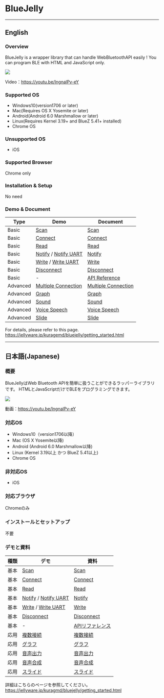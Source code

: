 # BlueJelly

---
## English

### Overview
BlueJelly is a wrapper library that can handle WebBluetoothAPI easily !
You can program BLE with HTML and JavaScript only.

![](https://jellyware.jp/kuragemd_assets/thumbnail/bluejelly/getting_started.jpg)

Video：https://youtu.be/lngnalPv-eY


### Supported OS
- Windows10(version1706 or later)
- Mac(Requires OS X Yosemite or later)
- Android(Android 6.0 Marshmallow or later)
- Linux(Requires Kernel 3.19+ and BlueZ 5.41+ installed)
- Chrome OS

### Unsupported OS
- iOS

### Supported Browser
Chrome only

### Installation & Setup
No need

### Demo & Document

| Type | Demo | Document |
| -------- | -------- | -------- |
| Basic | [Scan](https://jellyware.jp/kuragemd_assets/code/bluejelly/scan.html) | [Scan](http://jellyware.jp/kuragemd/bluejelly/scan.html)|
| Basic | [Connect](https://jellyware.jp/kuragemd_assets/code/bluejelly/connect.html)| [Connect](http://jellyware.jp/kuragemd/bluejelly/connect.html) |
| Basic | [Read](https://jellyware.jp/kuragemd_assets/code/bluejelly/read.html)| [Read](http://jellyware.jp/kuragemd/bluejelly/read.html)|
| Basic | [Notify](https://jellyware.jp/kuragemd_assets/code/bluejelly/notify.html) / [Notify UART](https://jellyware.jp/kuragemd_assets/code/bluejelly/notify_uart.html) | [Notify](http://jellyware.jp/kuragemd/bluejelly/notify.html) |
| Basic | [Write](https://jellyware.jp/kuragemd_assets/code/bluejelly/write.html) / [Write UART](https://jellyware.jp/kuragemd_assets/code/bluejelly/write_uart.html) |  [Write](http://jellyware.jp/kuragemd/bluejelly/write.html) |
| Basic |  [Disconnect](https://jellyware.jp/kuragemd_assets/code/bluejelly/disconnect.html) | [Disconnect](http://jellyware.jp/kuragemd/bluejelly/disconnect.html)  |
| Basic | - | [API Reference](http://jellyware.jp/kuragemd/bluejelly/api_reference.html) |
| Advanced | [Multiple Connection](https://jellyware.jp/kuragemd_assets/code/bluejelly/notify_2connection.html) |  [Multiple Connection](http://jellyware.jp/kuragemd/bluejelly/multiple_connections.html) |
| Advanced | [Graph](https://jellyware.jp/kuragemd_assets/code/bluejelly/advance_graph.html) | [Graph](http://jellyware.jp/kuragemd/bluejelly/advance_graph.html)  |
| Advanced | [Sound](https://jellyware.jp/kuragemd_assets/code/bluejelly/advance_sound.html) | [Sound](http://jellyware.jp/kuragemd/bluejelly/advance_sound.html)  |
| Advanced | [Voice Speech](https://jellyware.jp/kuragemd_assets/code/bluejelly/advance_speech.html) | [Voice Speech](http://jellyware.jp/kuragemd/bluejelly/advance_speech.html)  |
| Advanced | [Slide](https://jellyware.jp/kuragemd_assets/code/bluejelly/advance_slick.html) | [Slide](http://jellyware.jp/kuragemd/bluejelly/advance_slick.html) |

For details, please refer to this page.
https://jellyware.jp/kuragemd/bluejelly/getting_started.html


---

## 日本語(Japanese)

### 概要
BlueJellyはWeb Bluetooth APIを簡単に扱うことができるラッパーライブラリです。
HTMLとJavaScriptだけでBLEをプログラミングできます。

![](https://jellyware.jp/kuragemd_assets/thumbnail/bluejelly/getting_started.jpg)

動画：https://youtu.be/lngnalPv-eY

### 対応OS
- Windows10（version1706以降）
- Mac (OS X Yosemite以降)
- Android (Android 6.0 Marshmallow以降)
- Linux (Kernel 3.19以上 かつ BlueZ 5.41以上)
- Chrome OS

### 非対応OS
- iOS

### 対応ブラウザ
Chromeのみ

### インストールとセットアップ
不要

### デモと資料

| 種類 | デモ | 資料 |
| -------- | -------- | -------- |
| 基本 | [Scan](https://jellyware.jp/kuragemd_assets/code/bluejelly/scan.html) | [Scan](http://jellyware.jp/kuragemd/bluejelly/scan.html)|
| 基本 | [Connect](https://jellyware.jp/kuragemd_assets/code/bluejelly/connect.html)| [Connect](http://jellyware.jp/kuragemd/bluejelly/connect.html) |
| 基本 | [Read](https://jellyware.jp/kuragemd_assets/code/bluejelly/read.html)| [Read](http://jellyware.jp/kuragemd/bluejelly/read.html)|
| 基本 | [Notify](https://jellyware.jp/kuragemd_assets/code/bluejelly/notify.html) / [Notify UART](https://jellyware.jp/kuragemd_assets/code/bluejelly/notify_uart.html) | [Notify](http://jellyware.jp/kuragemd/bluejelly/notify.html) |
| 基本 | [Write](https://jellyware.jp/kuragemd_assets/code/bluejelly/write.html) / [Write UART](https://jellyware.jp/kuragemd_assets/code/bluejelly/write_uart.html) |  [Write](http://jellyware.jp/kuragemd/bluejelly/write.html) |
| 基本 |  [Disconnect](https://jellyware.jp/kuragemd_assets/code/bluejelly/disconnect.html) | [Disconnect](http://jellyware.jp/kuragemd/bluejelly/disconnect.html)  |
| 基本 | - | [APIリファレンス](http://jellyware.jp/kuragemd/bluejelly/api_reference.html) |
| 応用 | [複数接続](https://jellyware.jp/kuragemd_assets/code/bluejelly/notify_2connection.html) |  [複数接続](http://jellyware.jp/kuragemd/bluejelly/multiple_connections.html) |
| 応用 | [グラフ](https://jellyware.jp/kuragemd_assets/code/bluejelly/advance_graph.html) | [グラフ](http://jellyware.jp/kuragemd/bluejelly/advance_graph.html)  |
| 応用 | [音声出力](https://jellyware.jp/kuragemd_assets/code/bluejelly/advance_sound.html) | [音声出力](http://jellyware.jp/kuragemd/bluejelly/advance_sound.html)  |
| 応用 | [音声合成](https://jellyware.jp/kuragemd_assets/code/bluejelly/advance_speech.html) | [音声合成](http://jellyware.jp/kuragemd/bluejelly/advance_speech.html)  |
| 応用 | [スライド](https://jellyware.jp/kuragemd_assets/code/bluejelly/advance_slick.html) | [スライド](http://jellyware.jp/kuragemd/bluejelly/advance_slick.html) |

詳細はこちらのページを参照してください。
https://jellyware.jp/kuragmd/bluejelly/getting_started.html

